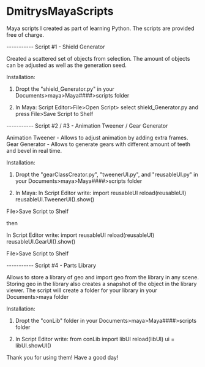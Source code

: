 # DmitrysMayaScripts
Maya scripts I created as part of learning Python. The scripts are provided free of charge.


----------- Script #1 - Shield Generator

Created a scattered set of objects from selection. The amount of objects can be adjusted as well as the generation seed.

Installation:

1) Dropt the "shield_Generator.py" in your Documents>maya>Maya####>scripts folder

2) In Maya:
  Script Editor>File>Open Script> select shield_Generator.py and press File>Save Script to Shelf
  
----------- Script #2 / #3 - Animation Tweener / Gear Generator

Animation Tweener - Allows to adjust animation by adding extra frames.
Gear Generator - Allows to generate gears with different amount of teeth and bevel in real time.

Installation:

1) Dropt the "gearClassCreator.py", "tweenerUI.py", and "reusableUI.py" in your Documents>maya>Maya####>scripts folder

2) In Maya:
  In Script Editor write:
          import reusableUI
          reload(reusableUI)
          reusableUI.TweenerUI().show()
          
File>Save Script to Shelf

then

In Script Editor write:
          import reusableUI
          reload(reusableUI)
          reusableUI.GearUI().show()
          
File>Save Script to Shelf

----------- Script #4 - Parts Library

Allows to store a library of geo and import geo from the library in any scene.
Storing geo in the library also creates a snapshot of the object in the library viewer.
The script will create a folder for your library in your Documents>maya folder

Installation:

1) Dropt the "conLib" folder in your Documents>maya>Maya####>scripts folder

2) In Script Editor write:
              from conLib import libUI
              reload(libUI)
              ui = libUI.showUI()
              
              
Thank you for using them! Have a good day!


